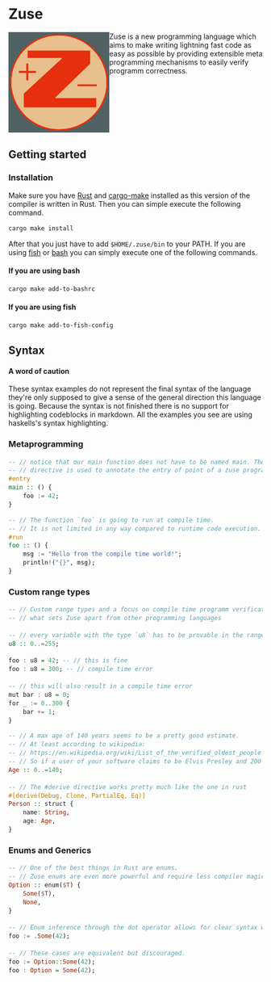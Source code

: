# Zuse

<img align="left" src="resources/zuse_logo.svg" alt="original logo of the Zuse KG" width="200"/>
Zuse is a new programming language which aims to make writing lightning fast code
as easy as possible by providing extensible meta programming mechanisms to easily
verify programm correctness.

<br><br/>
<br><br/>
<br><br/>

## Getting started

### Installation

Make sure you have [Rust](https://www.rust-lang.org/) and [cargo-make](https://github.com/sagiegurari/cargo-make)
installed as this version of the compiler is written in Rust.
Then you can simple execute the following command.

```bash
cargo make install
```

After that you just have to add `$HOME/.zuse/bin` to your PATH. If you
are using [fish](https://fishshell.com/) or [bash](https://www.gnu.org/software/bash/)
you can simply execute one of the following commands.

#### If you are using bash
```bash
cargo make add-to-bashrc
```

#### If you are using fish
```bash
cargo make add-to-fish-config
```

## Syntax

#### A word of caution
These syntax examples do not represent the final syntax of the language they're
only supposed to give a sense of the general direction this language is going.
Because the syntax is not finished there is no support for highlighting codeblocks
in markdown. All the examples you see are using haskells's syntax highlighting.


### Metaprogramming
```haskell
-- // notice that our main function does not have to be named main. The #entry
-- // directive is used to annotate the entry of point of a zuse programm.
#entry
main :: () {
	foo := 42;
}
```

```haskell
-- // The function `foo` is going to run at compile time.
-- // It is not limited in any way compared to runtime code execution.
#run
foo :: () {
	msg := "Hello from the compile time world!";
	println!("{}", msg);
}
```


### Custom range types
```haskell
-- // Custom range types and a focus on compile time programm verification is 
-- // what sets Zuse apart from other programming languages

-- // every variable with the type `u8` has to be provable in the range from 0 to including 255
u8 :: 0..=255;

foo : u8 = 42; -- // this is fine
foo : u8 = 300; -- // compile time error

-- // this will also result in a compile time error
mut bar : u8 = 0;
for _ := 0..300 {
	bar += 1;
}
```

```haskell
-- // A max age of 140 years seems to be a pretty good estimate.
-- // At least according to wikipedia:
-- // https://en.wikipedia.org/wiki/List_of_the_verified_oldest_people
-- // So if a user of your software claims to be Elvis Presley and 200 years old something is probably not right :D
Age :: 0..=140;

-- // The #derive directive works pretty much like the one in rust 
#[derive(Debug, Clone, PartialEq, Eq)]
Person :: struct {
	name: String,
	age: Age,
}
```

### Enums and Generics
```haskell
-- // One of the best things in Rust are enums.
-- // Zuse enums are even more powerful and require less compiler magic to work.
Option :: enum($T) {
	Some($T),
	None,
}

-- // Enum inference through the dot operator allows for clear syntax without too much visual noise
foo := .Some(42);

-- // These cases are equivalent but discouraged.
foo := Option::Some(42);
foo : Option = Some(42);
```
